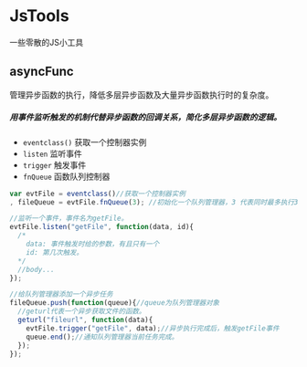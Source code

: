 # JsTools

一些零散的JS小工具

## asyncFunc
管理异步函数的执行，降低多层异步函数及大量异步函数执行时的复杂度。

##### 用事件监听触发的机制代替异步函数的回调关系，简化多层异步函数的逻辑。
* `eventclass()` 获取一个控制器实例
* `listen` 监听事件
* `trigger` 触发事件
* `fnQueue` 函数队列控制器

```javascript
var evtFile = eventclass()//获取一个控制器实例
, fileQueue = evtFile.fnQueue(3); //初始化一个队列管理器，3 代表同时最多执行3个异步函数，不传默认为 1。

//监听一个事件，事件名为getFile。
evtFile.listen("getFile", function(data, id){
  /*
    data: 事件触发时给的参数，有且只有一个
    id: 第几次触发。
  */
  //body...
});

//给队列管理器添加一个异步任务
fileQueue.push(function(queue){//queue为队列管理器对象
  //geturl代表一个异步获取文件的函数。
  geturl("fileurl", function(data){
    evtFile.trigger("getFile", data);//异步执行完成后，触发getFile事件
    queue.end();//通知队列管理器当前任务完成。
  });
});
```
